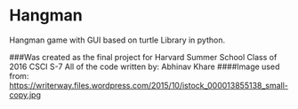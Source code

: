 # Hangman 
Hangman game with GUI based on turtle Library in python.


###Was created as the final project for Harvard Summer School Class of 2016 CSCI S-7
All of the code written by:
Abhinav Khare
####Image used from:
https://writerway.files.wordpress.com/2015/10/istock_000013855138_small-copy.jpg

